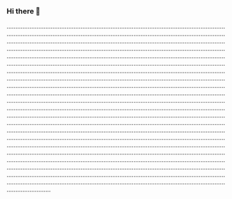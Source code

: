 ### Hi there 👋

.................................................................................................................................................................................................................................................................................................................................................................................................................................................................................................................................................................................................................................................................................................................................................................................................................................................................................................................................................................................................................................................................................................................................................................................................................................................................................................................................................................................................................................................................................................................................................................................................................................................................................................................................................................................................................................................................................................................................................................................................................................................................................................................................................................................................................................................................................................................................................................................................................................................................................................................................................................................................................................................................................................................................................................................................................................................................